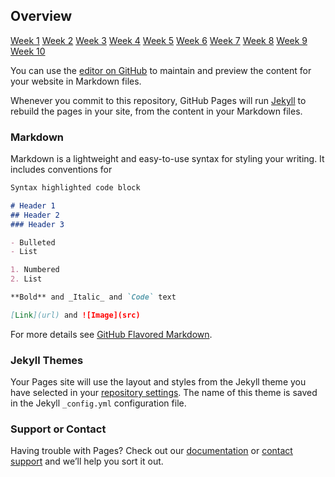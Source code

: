 ## Overview

[Week 1](http://milesccoleman.com/feels_bot) [Week 2](http://milesccoleman.com/feels_bot) [Week 3](http://milesccoleman.com/feels_bot) [Week 4](http://milesccoleman.com/feels_bot) [Week 5](http://milesccoleman.com/feels_bot) [Week 6](http://milesccoleman.com/feels_bot) [Week 7](http://milesccoleman.com/feels_bot) [Week 8](http://milesccoleman.com/feels_bot) [Week 9](http://milesccoleman.com/feels_bot) [Week 10](http://milesccoleman.com/feels_bot)

You can use the [editor on GitHub](https://github.com/dicesu/autocomm/edit/master/README.md) to maintain and preview the content for your website in Markdown files.

Whenever you commit to this repository, GitHub Pages will run [Jekyll](https://jekyllrb.com/) to rebuild the pages in your site, from the content in your Markdown files.

### Markdown

Markdown is a lightweight and easy-to-use syntax for styling your writing. It includes conventions for

```markdown
Syntax highlighted code block

# Header 1
## Header 2
### Header 3

- Bulleted
- List

1. Numbered
2. List

**Bold** and _Italic_ and `Code` text

[Link](url) and ![Image](src)
```

For more details see [GitHub Flavored Markdown](https://guides.github.com/features/mastering-markdown/).

### Jekyll Themes

Your Pages site will use the layout and styles from the Jekyll theme you have selected in your [repository settings](https://github.com/dicesu/autocomm/settings). The name of this theme is saved in the Jekyll `_config.yml` configuration file.

### Support or Contact

Having trouble with Pages? Check out our [documentation](https://help.github.com/categories/github-pages-basics/) or [contact support](https://github.com/contact) and we’ll help you sort it out.
